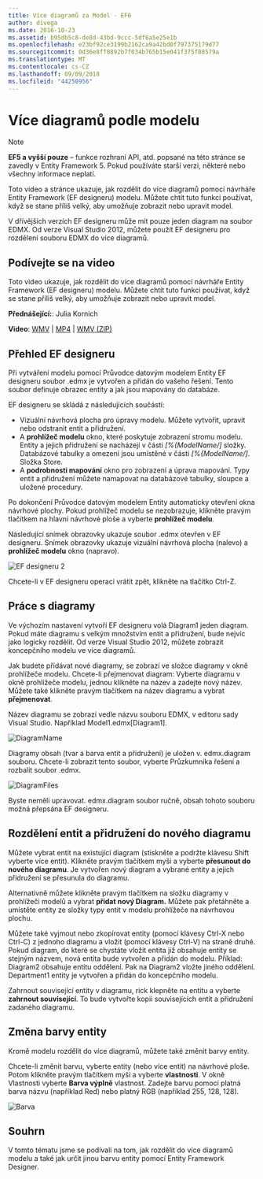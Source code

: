 ```yaml
---
title: Více diagramů za Model - EF6
author: divega
ms.date: 2016-10-23
ms.assetid: b95db5c8-de8d-43bd-9ccc-5df6a5e25e1b
ms.openlocfilehash: e23bf92ce3199b2162ca9a42bd0f797375179d77
ms.sourcegitcommit: 0d36e8ff0892b7f034b765b15e041f375f88579a
ms.translationtype: MT
ms.contentlocale: cs-CZ
ms.lasthandoff: 09/09/2018
ms.locfileid: "44250956"
---
```

# <a name="multiple-diagrams-per-model"></a>Více diagramů podle modelu
> [!NOTE]
> **EF5 a vyšší pouze** – funkce rozhraní API, atd. popsané na této stránce se zavedly v Entity Framework 5. Pokud používáte starší verzi, některé nebo všechny informace neplatí.

Toto video a stránce ukazuje, jak rozdělit do více diagramů pomocí návrháře Entity Framework (EF designeru) modelu. Můžete chtít tuto funkci používat, když se stane příliš velký, aby umožňuje zobrazit nebo upravit model.

V dřívějších verzích EF designeru může mít pouze jeden diagram na soubor EDMX. Od verze Visual Studio 2012, můžete použít EF designeru pro rozdělení souboru EDMX do více diagramů.

## <a name="watch-the-video"></a>Podívejte se na video
Toto video ukazuje, jak rozdělit do více diagramů pomocí návrháře Entity Framework (EF designeru) modelu. Můžete chtít tuto funkci používat, když se stane příliš velký, aby umožňuje zobrazit nebo upravit model.

**Přednášející:**: Julia Kornich

**Video**: [WMV](http://download.microsoft.com/download/5/C/2/5C2B52AB-5532-426F-B078-1E253341B5FA/HDI-ITPro-MSDN-winvideo-multiplediagrams.wmv) | [MP4](http://download.microsoft.com/download/5/C/2/5C2B52AB-5532-426F-B078-1E253341B5FA/HDI-ITPro-MSDN-mp4video-multiplediagrams.m4v) | [WMV (ZIP)](http://download.microsoft.com/download/5/C/2/5C2B52AB-5532-426F-B078-1E253341B5FA/HDI-ITPro-MSDN-winvideo-multiplediagrams.zip)

## <a name="ef-designer-overview"></a>Přehled EF designeru

Při vytváření modelu pomocí Průvodce datovým modelem Entity EF designeru soubor .edmx je vytvořen a přidán do vašeho řešení. Tento soubor definuje obrazec entity a jak jsou mapovány do databáze.

EF designeru se skládá z následujících součástí:

-   Vizuální návrhová plocha pro úpravy modelu. Můžete vytvořit, upravit nebo odstranit entit a přidružení.
-   A **prohlížeč modelu** okno, které poskytuje zobrazení stromu modelu.  Entity a jejich přidružení se nacházejí v části *\[%{ModelName/\]* složky. Databázové tabulky a omezení jsou umístěné v části  *\[%{ModelName/\]*. Složka Store.
-   A **podrobnosti mapování** okno pro zobrazení a úprava mapování. Typy entit a přidružení můžete namapovat na databázové tabulky, sloupce a uložené procedury. 

Po dokončení Průvodce datovým modelem Entity automaticky otevření okna návrhové plochy. Pokud prohlížeč modelu se nezobrazuje, klikněte pravým tlačítkem na hlavní návrhové ploše a vyberte **prohlížeč modelu**.

Následující snímek obrazovky ukazuje soubor .edmx otevřen v EF designeru. Snímek obrazovky ukazuje vizuální návrhová plocha (nalevo) a **prohlížeč modelu** okno (napravo).

![EF designeru 2](~/ef6/media/efdesigner2.png)

Chcete-li v EF designeru operaci vrátit zpět, klikněte na tlačítko Ctrl-Z.

## <a name="working-with-diagrams"></a>Práce s diagramy

Ve výchozím nastavení vytvoří EF designeru volá Diagram1 jeden diagram. Pokud máte diagramu s velkým množstvím entit a přidružení, bude nejvíc jako logicky rozdělit. Od verze Visual Studio 2012, můžete zobrazit koncepčního modelu ve více diagramů.   

Jak budete přidávat nové diagramy, se zobrazí ve složce diagramy v okně prohlížeče modelu. Chcete-li přejmenovat diagram: Vyberte diagramu v okně prohlížeče modelu, jednou klikněte na název a zadejte nový název.  Můžete také klikněte pravým tlačítkem na název diagramu a vybrat **přejmenovat**.

Název diagramu se zobrazí vedle názvu souboru EDMX, v editoru sady Visual Studio. Například Model1.edmx\[Diagram1\].

![DiagramName](~/ef6/media/diagramname.png)

Diagramy obsah (tvar a barva entit a přidružení) je uložen v. edmx.diagram souboru. Chcete-li zobrazit tento soubor, vyberte Průzkumníka řešení a rozbalit soubor .edmx. 

![DiagramFiles](~/ef6/media/diagramfiles.png)

Byste neměli upravovat. edmx.diagram soubor ručně, obsah tohoto souboru možná přepsána EF designeru.
 
## <a name="splitting-entities-and-associations-into-a-new-diagram"></a>Rozdělení entit a přidružení do nového diagramu

Můžete vybrat entit na existující diagram (stiskněte a podržte klávesu Shift vyberte více entit). Klikněte pravým tlačítkem myši a vyberte **přesunout do nového diagramu**. Je vytvořen nový diagram a vybrané entity a jejich přidružení se přesunula do diagramu.

Alternativně můžete klikněte pravým tlačítkem na složku diagramy v prohlížeči modelů a vybrat **přidat nový Diagram.** Můžete pak přetáhněte a umístěte entity ze složky typy entit v modelu prohlížeče na návrhovou plochu.

Můžete také vyjmout nebo zkopírovat entity (pomocí klávesy Ctrl-X nebo Ctrl-C) z jednoho diagramu a vložit (pomocí klávesy Ctrl-V) na straně druhé. Pokud diagram, do které se chystáte vložit entita již obsahuje entity se stejným názvem, nová entita bude vytvořen a přidán do modelu.  Příklad: Diagram2 obsahuje entitu oddělení. Pak na Diagram2 vložte jiného oddělení. Department1 entity je vytvořen a přidán do koncepčního modelu.   

Zahrnout související entity v diagramu, rick klepněte na entitu a vyberte **zahrnout související**. To bude vytvořte kopii souvisejících entit a přidružení zadaného diagramu.

## <a name="changing-the-color-of-entities"></a>Změna barvy entity

Kromě modelu rozdělit do více diagramů, můžete také změnit barvy entity.

Chcete-li změnit barvu, vyberte entity (nebo více entit) na návrhové ploše. Potom klikněte pravým tlačítkem myši a vyberte **vlastnosti**. V okně Vlastnosti vyberte **Barva výplně** vlastnost. Zadejte barvu pomocí platná barva názvu (například Red) nebo platný RGB (například 255, 128, 128). 

![Barva](~/ef6/media/color.png)

## <a name="summary"></a>Souhrn

V tomto tématu jsme se podívali na tom, jak rozdělit do více diagramů modelu a také jak určit jinou barvu entity pomocí Entity Framework Designer. 
